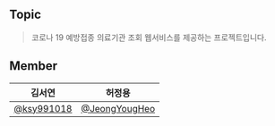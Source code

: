 
## Topic
> 코로나 19 예방접종 의료기관 조회 웹서비스를 제공하는 프로젝트입니다.
 
## Member
| 김서연 | 허정용 |
| :----: | :----: |
| [@ksy991018](https://github.com/ksy991018) | [@JeongYougHeo](https://github.com/JeongYougHeo) |
 
